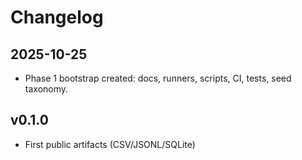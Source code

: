 # Changelog

## 2025-10-25
- Phase 1 bootstrap created: docs, runners, scripts, CI, tests, seed taxonomy.

## v0.1.0
- First public artifacts (CSV/JSONL/SQLite)
